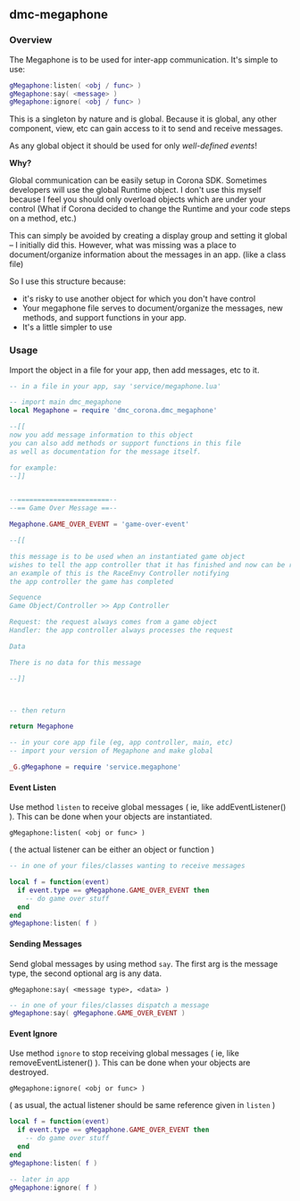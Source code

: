 ## dmc-megaphone ##


### Overview ###

The Megaphone is to be used for inter-app communication. It's simple to use:

```lua
gMegaphone:listen( <obj / func> )
gMegaphone:say( <message> )
gMegaphone:ignore( <obj / func> )
```

This is a singleton by nature and is global. Because it is global, any other component, view, etc can gain access to it to send and receive messages.

As any global object it should be used for only _well-defined events_!

**Why?**

Global communication can be easily setup in Corona SDK. Sometimes developers will use the global Runtime object. I don't use this myself because I feel you should only overload objects which are under your control (What if Corona decided to change the Runtime and your code steps on a method, etc.)

This can simply be avoided by creating a display group and setting it global – I initially did this. However, what was missing was a place to document/organize information about the messages in an app. (like a class file)

So I use this structure because:
* it's risky to use another object for which you don't have control
* Your megaphone file serves to document/organize the messages, new methods, and support functions in your app.
* It's a little simpler to use

### Usage ###

Import the object in a file for your app, then add messages, etc to it. 

```lua
-- in a file in your app, say 'service/megaphone.lua'

-- import main dmc_megaphone
local Megaphone = require 'dmc_corona.dmc_megaphone'

--[[
now you add message information to this object
you can also add methods or support functions in this file
as well as documentation for the message itself.

for example:
--]]


--=======================--
--== Game Over Message ==--

Megaphone.GAME_OVER_EVENT = 'game-over-event'

--[[

this message is to be used when an instantiated game object 
wishes to tell the app controller that it has finished and now can be removed
an example of this is the RaceEnvy Controller notifying
the app controller the game has completed

Sequence
Game Object/Controller >> App Controller

Request: the request always comes from a game object
Handler: the app controller always processes the request

Data

There is no data for this message

--]]



-- then return

return Megaphone
```

```lua
-- in your core app file (eg, app controller, main, etc)
-- import your version of Megaphone and make global

_G.gMegaphone = require 'service.megaphone'

```

#### Event Listen ####

Use method `listen` to receive global messages ( ie, like addEventListener() ). This can be done when your objects are instantiated.

`gMegaphone:listen( <obj or func> )`

( the actual listener can be either an object or function )


```lua
-- in one of your files/classes wanting to receive messages

local f = function(event)
  if event.type == gMegaphone.GAME_OVER_EVENT then 
    -- do game over stuff
  end
end
gMegaphone:listen( f )
```

#### Sending Messages ####

Send global messages by using method `say`. The first arg is the message type, the second optional arg is any data.

`gMegaphone:say( <message type>, <data> )`

```lua
-- in one of your files/classes dispatch a message
gMegaphone:say( gMegaphone.GAME_OVER_EVENT )
```

#### Event Ignore ####

Use method `ignore` to stop receiving global messages ( ie, like removeEventListener() ). This can be done when your objects are destroyed.

`gMegaphone:ignore( <obj or func> )`

( as usual, the actual listener should be same reference given in `listen` )

```lua
local f = function(event)
  if event.type == gMegaphone.GAME_OVER_EVENT then 
    -- do game over stuff
  end
end
gMegaphone:listen( f )

-- later in app
gMegaphone:ignore( f )
```

